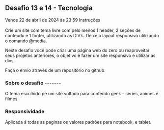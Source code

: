 ## Desafio 13 e 14 - Tecnologia

<p>Vence 22 de abril de 2024 às 23:59
Instruções<br><br>
Crie um site com tema livre com pelo menos 1 header, 2 seções de conteúdo e 1 footer, utilizando as DIV’s. 
Deixe o layout responsivo utilizando o comando @media.</p>
<p>Neste desafio você pode criar uma página web do zero ou reaproveitar seus projetos anteriores, o objetivo é fazer um site responsivo e utilizar as divs.</p>

Faça o envio através de um repositório no github.

### Sobre o desafio -------

O tema escolhido pe um site voltado para conteúdo geek - séries, animes e filmes.

### Responsividade

Aplicada á todas as paginas os valores padrões
para notebook, e tablet.
